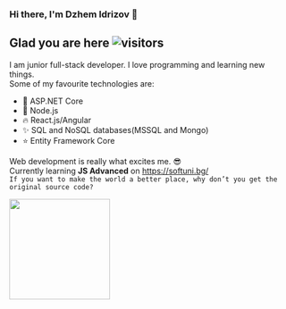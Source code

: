 ### Hi there, I'm Dzhem Idrizov :wave:

## Glad you are here ![visitors](https://visitor-badge.laobi.icu/badge?page_id=idrizovdjem)

I am junior full-stack developer. I love programming and learning new things.\
Some of my favourite technologies are:
  * :sparkling_heart: ASP.NET Core
  * :green_heart: Node.js
  * :fire: React.js/Angular
  * :sparkles: SQL and NoSQL databases(MSSQL and Mongo)
  * :star: Entity Framework Core
  
Web development is really what excites me. :sunglasses:\
Currently learning **JS Advanced** on https://softuni.bg/ \
```If you want to make the world a better place, why don’t you get the original source code?```

<img height="180em" src="https://github-readme-stats.vercel.app/api?username=idrizovdjem&show_icons=true&hide_border=true&&count_private=true&include_all_commits=true" />

